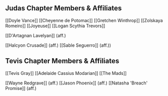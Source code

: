 ## Judas Chapter Members & Affiliates
[[Doyle Vance]]
[[Cheyenne de Potomac]]
[[Gretchen Winthrop]]
[[Zolskaya Romeiro]]
[[Joyeuse]]
[[Logan Scythia Trevors]]

[[D'Artagnan Lavelyan]] (aff.)

[[Halcyon Crusade]] (aff.)
[[Sable Seguerro]] (aff.))


## Tevis Chapter Members & Affiliates

[[Tevis Gray]]
[[Adelaide Cassius Modarian]]
[[The Mads]]

[[Wayne Redgrave]] (aff.)
[[Jason Phoenix]] (aff.)
[[Natasha 'Breach' Promise]] (aff.)